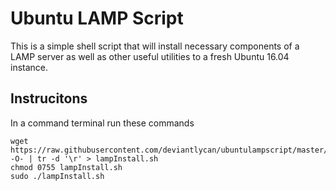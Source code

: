 # Ubuntu LAMP Script

This is a simple shell script that will install necessary components of a LAMP server as well as other useful utilities to a fresh Ubuntu 16.04 instance.

## Instrucitons
In a command terminal run these commands

    wget https://raw.githubusercontent.com/deviantlycan/ubuntulampscript/master/lampInstall.sh -O- | tr -d '\r' > lampInstall.sh
    chmod 0755 lampInstall.sh
    sudo ./lampInstall.sh

